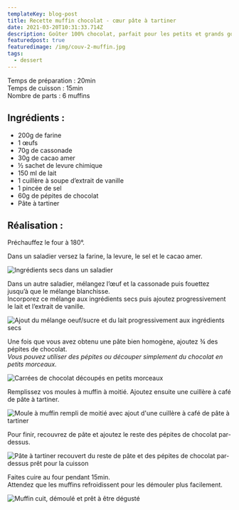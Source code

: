 ```yaml
---
templateKey: blog-post
title: Recette muffin chocolat - cœur pâte à tartiner
date: 2021-03-20T10:31:33.714Z
description: Goûter 100% chocolat, parfait pour les petits et grands gourmands.
featuredpost: true
featuredimage: /img/couv-2-muffin.jpg
tags:
  - dessert
---
```


Temps de préparation : 20min\
Temps de cuisson : 15min\
Nombre de parts : 6 muffins

## Ingrédients :

- 200g de farine
- 1 œufs
- 70g de cassonade
- 30g de cacao amer
- ½ sachet de levure chimique
- 150 ml de lait
- 1 cuillère à soupe d’extrait de vanille
- 1 pincée de sel
- 60g de pépites de chocolat
- Pâte à tartiner

## Réalisation :

Préchauffez le four à 180°.

Dans un saladier versez la farine, la levure, le sel et le cacao amer.

![Ingrédients secs dans un saladier ](/img/melange-sec.jpg "Ingrédients secs")

Dans un autre saladier, mélangez l’œuf et la cassonade puis fouettez jusqu’à que le mélange blanchisse. \
Incorporez ce mélange aux ingrédients secs puis ajoutez progressivement le lait et l’extrait de vanille.

![Ajout du mélange oeuf/sucre et du lait progressivement aux ingrédients secs](/img/pate-avec-ajout-lait.jpg "Préparation de la pâte")

Une fois que vous avez obtenu une pâte bien homogène, ajoutez ¾ des pépites de chocolat.\
_Vous pouvez utiliser des pépites ou découper simplement du chocolat en petits morceaux._

![Carrées de chocolat découpés en petits morceaux](/img/pepite-choc.jpg "Pépites chocolat ")

Remplissez vos moules à muffin à moitié. Ajoutez ensuite une cuillère à café de pâte à tartiner.

![Moule à muffin rempli de moitié avec ajout d'une cuillère à café de pâte à tartiner  ](/img/muffin-avec-pate-a-tartiner.jpg "Préparation muffins ")

Pour finir, recouvrez de pâte et ajoutez le reste des pépites de chocolat par-dessus.

![Pâte à tartiner recouvert du reste de pâte et des pépites de chocolat par-dessus prêt pour la cuisson](/img/muffin-avant-cuisson-.jpg "Muffins avant cuisson ")

Faites cuire au four pendant 15min.\
Attendez que les muffins refroidissent pour les démouler plus facilement.

![Muffin cuit, démoulé et prêt à être dégusté](/img/couv-muffin-2.jpg "Muffin")
